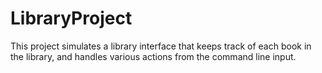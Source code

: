 # LibraryProject

This project simulates a library interface that keeps track of each book in the library, and handles various actions from the command line input.
